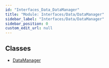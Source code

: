 ```yaml
---
id: "Interfaces_Data_DataManager"
title: "Module: Interfaces/Data/DataManager"
sidebar_label: "Interfaces/Data/DataManager"
sidebar_position: 0
custom_edit_url: null
---
```


## Classes

- [DataManager](../classes/Interfaces_Data_DataManager.DataManager.md)
